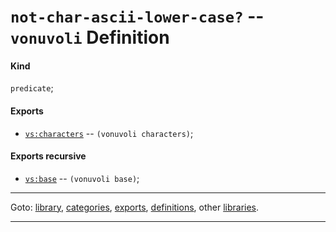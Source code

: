 

<a id='definition__vonuvoli__not-char-ascii-lower-case_3f'></a>

# `not-char-ascii-lower-case?` -- `vonuvoli` Definition


<a id='definition__vonuvoli__not-char-ascii-lower-case_3f__kind'></a>

#### Kind

`predicate`;


<a id='definition__vonuvoli__not-char-ascii-lower-case_3f__exports'></a>

#### Exports

 * [`vs:characters`](../../vonuvoli/exports/vs_3a_characters.md#export__vonuvoli__vs_3a_characters) -- `(vonuvoli characters)`;


<a id='definition__vonuvoli__not-char-ascii-lower-case_3f__exports-recursive'></a>

#### Exports recursive

 * [`vs:base`](../../vonuvoli/exports/vs_3a_base.md#export__vonuvoli__vs_3a_base) -- `(vonuvoli base)`;

----

Goto: [library](../../vonuvoli/_index.md#library__vonuvoli), [categories](../../vonuvoli/categories/_index.md#toc__vonuvoli__categories), [exports](../../vonuvoli/exports/_index.md#toc__vonuvoli__exports), [definitions](../../vonuvoli/definitions/_index.md#toc__vonuvoli__definitions), other [libraries](../../_libraries.md#toc__libraries).

----

